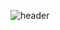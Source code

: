 ![header](https://capsule-render.vercel.app/api?type=wave&color=auto&height=300&section=header&text=Sung%20Hyeon%20Seo&fontSize=90&color=pink&fontColor=d6ace6)
